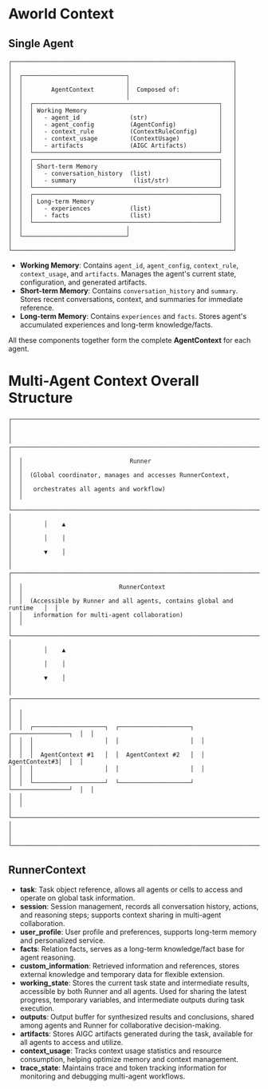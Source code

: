 # Aworld Context

## Single Agent

```
┌──────────────────────────────────────────────────────────────┐
│                                                              │
│  ┌─────────────────────────────┐                             │
│  │                             │                             │
│  │        AgentContext         │  Composed of:               │
│  │                             │                             │
│  │  ┌────────────────────────────────────────────────────┐   │
│  │  │ Working Memory                                     │   │
│  │  │   - agent_id              (str)                    │   │
│  │  │   - agent_config          (AgentConfig)            │   │
│  │  │   - context_rule          (ContextRuleConfig)      │   │
│  │  │   - context_usage         (ContextUsage)           │   │
│  │  │   - artifacts             (AIGC Artifacts)         │   │
│  │  └────────────────────────────────────────────────────┘   │
│  │  ┌────────────────────────────────────────────────────┐   │
│  │  │ Short-term Memory                                  │   │
│  │  │   - conversation_history  (list)                   │   │
│  │  │   - summary                (list/str)              │   │
│  │  └────────────────────────────────────────────────────┘   │
│  │  ┌────────────────────────────────────────────────────┐   │
│  │  │ Long-term Memory                                   │   │
│  │  │   - experiences           (list)                   │   │
│  │  │   - facts                 (list)                   │   │
│  │  └────────────────────────────────────────────────────┘   │
│  │                             │                             │
│  └─────────────────────────────┘                             │
│                                                              │
└──────────────────────────────────────────────────────────────┘
```

- **Working Memory**: Contains `agent_id`, `agent_config`, `context_rule`, `context_usage`, and `artifacts`. Manages the agent's current state, configuration, and generated artifacts.
- **Short-term Memory**: Contains `conversation_history` and `summary`. Stores recent conversations, context, and summaries for immediate reference.
- **Long-term Memory**: Contains `experiences` and `facts`. Stores agent's accumulated experiences and long-term knowledge/facts.

All these components together form the complete **AgentContext** for each agent.

# Multi-Agent Context Overall Structure

```
┌────────────────────────────────────────────────────────────────────────────┐
│                                                                            │
│  ┌──────────────────────────────────────────────────────────────────────┐  │
│  │                              Runner                                  │  │
│  │  (Global coordinator, manages and accesses RunnerContext,            │  │
│  │   orchestrates all agents and workflow)                              │  │
│  └──────────────────────────────────────────────────────────────────────┘  │
│         │    ▲                                                             │
│         │    │                                                             │
│         ▼    │                                                             │
│  ┌──────────────────────────────────────────────────────────────────────┐  │
│  │                           RunnerContext                              │  │
│  │  (Accessible by Runner and all agents, contains global and runtime   │  │
│  │   information for multi-agent collaboration)                         │  │
│  └──────────────────────────────────────────────────────────────────────┘  │
│         │    ▲                                                             │
│         │    │                                                             │
│         ▼    │                                                             │
│  ┌──────────────────────────────────────────────────────────────────────┐  │
│  │                                                                      │  │
│  │  ┌────────────────────┐  ┌────────────────────┐  ┌────────────────┐  │  │
│  │  │                    │  │                    │  │                │  │  │
│  │  │  AgentContext #1   │  │  AgentContext #2   │  │  AgentContext#3│  │  │
│  │  │                    │  │                    │  │                │  │  │
│  │  └────────────────────┘  └────────────────────┘  └────────────────┘  │  │
│  │                                                                      │  │
│  └──────────────────────────────────────────────────────────────────────┘  │
│                                                                            │
└────────────────────────────────────────────────────────────────────────────┘
```

## RunnerContext

- **task**: Task object reference, allows all agents or cells to access and operate on global task information.
- **session**: Session management, records all conversation history, actions, and reasoning steps; supports context sharing in multi-agent collaboration.
- **user_profile**: User profile and preferences, supports long-term memory and personalized service.
- **facts**: Relation facts, serves as a long-term knowledge/fact base for agent reasoning.
- **custom_information**: Retrieved information and references, stores external knowledge and temporary data for flexible extension.
- **working_state**: Stores the current task state and intermediate results, accessible by both Runner and all agents. Used for sharing the latest progress, temporary variables, and intermediate outputs during task execution.
- **outputs**: Output buffer for synthesized results and conclusions, shared among agents and Runner for collaborative decision-making.
- **artifacts**: Stores AIGC artifacts generated during the task, available for all agents to access and utilize.
- **context_usage**: Tracks context usage statistics and resource consumption, helping optimize memory and context management.
- **trace_state**: Maintains trace and token tracking information for monitoring and debugging multi-agent workflows.